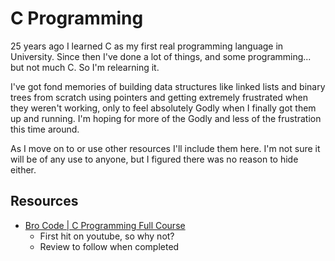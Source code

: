 # C Programming
25 years ago I learned C as my first real programming language in University. Since then I've done a lot of things, and some programming... but not much C. So I'm relearning it.

I've got fond memories of building data structures like linked lists and binary trees from scratch using pointers and getting extremely frustrated when they weren't working, only to feel absolutely Godly when I finally got them up and running. I'm hoping for more of the Godly and less of the frustration this time around.

As I move on to or use other resources I'll include them here. I'm not sure it will be of any use to anyone, but I figured there was no reason to hide either.

## Resources
* [Bro Code | C Programming Full Course](https://www.youtube.com/watch?v=87SH2Cn0s9A)
    * First hit on youtube, so why not?
    * Review to follow when completed